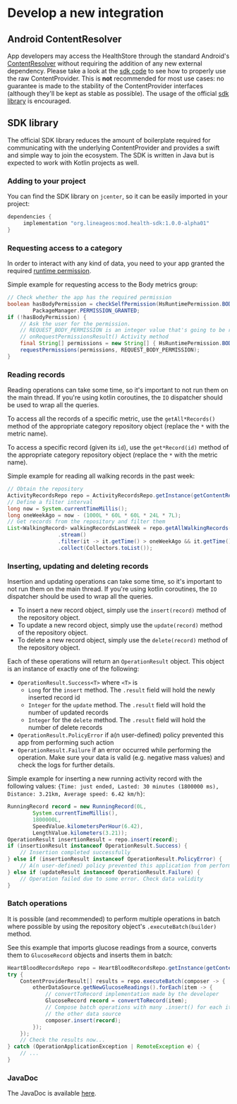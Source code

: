 # Develop a new integration

## Android ContentResolver

App developers may access the HealthStore through the standard Android's
[ContentResolver](https://developer.android.com/guide/topics/providers/content-provider-basics)
without requiring the addition of any new external dependency. Please take a look
at the [sdk code](/sdk/src/main/java/org/lineageos/mod/health/sdk/) to see how to properly use
the raw ContentProvider.
This is **not** recommended for most use cases: no guarantee is made to the stability of the
ContentProvider interfaces (although they'll be kept as stable as possible).
The usage of the official [sdk library](#sdk-library) is encouraged.

## SDK library

The official SDK library reduces the amount of boilerplate required for communicating
with the underlying ContentProvider and provides a swift and simple way to join the
ecosystem. The SDK is written in Java but is expected to work with Kotlin projects as well.

### Adding to your project

You can find the SDK library on `jcenter`, so it can be easily imported in your project:

```groovy
dependencies {
     implementation "org.lineageos:mod.health-sdk:1.0.0-alpha01"
}
```

### Requesting access to a category

In order to interact with any kind of data, you need to your app granted the required
[runtime permission](https://developer.android.com/distribute/best-practices/develop/runtime-permissions).

Simple example for requesting access to the Body metrics group:

```java
// Check whether the app has the required permission
boolean hasBodyPermission = checkSelfPermission(HsRuntimePermission.BODY) ==
        PackageManager.PERMISSION_GRANTED;
if (!hasBodyPermission) {
    // Ask the user for the permission.
    // REQUEST_BODY_PERMISSION is an integer value that's going to be re-used in the
    // onRequestPermissionsResult() Activity method
    final String[] permissions = new String[] { HsRuntimePermission.BODY };
    requestPermissions(permissions, REQUEST_BODY_PERMISSION);
}
```

### Reading records

Reading operations can take some time, so it's important to not run them
on the main thread. If you're using kotlin coroutines, the `IO` dispatcher
should be used to wrap all the queries.

To access all the records of a specific metric, use the `getAll*Records()` method
of the appropriate category repository object (replace the `*` with the metric name).

To access a specific record (given its `id`), use the `get*Record(id)` method
of the appropriate category repository object (replace the `*` with the metric name).

Simple example for reading all walking records in the past week:

```java
// Obtain the repository
ActivityRecordsRepo repo = ActivityRecordsRepo.getInstance(getContentResolver());
// Define a filter interval
long now = System.currentTimeMillis();
long oneWeekAgo = now - (1000L * 60L * 60L * 24L * 7L);
// Get records from the repository and filter them
List<WalkingRecord> walkingRecordsLastWeek = repo.getAllWalkingRecords()
                .stream()
                .filter(it -> it.getTime() > oneWeekAgo && it.getTime() < now)
                .collect(Collectors.toList());
```

### Inserting, updating and deleting records

Insertion and updating operations can take some time, so it's important to not
run them on the main thread. If you're using kotlin coroutines, the `IO`
dispatcher should be used to wrap all the queries.

- To insert a new record object, simply use the `insert(record)` method of the repository object.
- To update a new record object, simply use the `update(record)` method of the repository object.
- To delete a new record object, simply use the `delete(record)` method of the repository object.

Each of these operations will return an `OperationResult` object. This object is an instance
of exactly one of the following:

- `OperationResult.Success<T>` where `<T>` is 
    - `Long` for the `insert` method. The `.result` field will hold the newly inserted record id 
    - `Integer` for the `update` method. The `.result` field will hold the number of updated records
    - `Integer` for the `delete` method. The `.result` field will hold the number of delete records
- `OperationResult.PolicyError` if a(n user-defined) policy prevented this app from performing
   such action
- `OperationResult.Failure` if an error occurred while performing the operation. Make sure your
   data is valid (e.g. negative mass values) and check the logs for further details.

Simple example for inserting a new running activity record with the following values:
`{Time: just ended, Lasted: 30 minutes (1800000 ms), Distance: 3.21km, Average speed: 6.42 km/h}`:

```java
RunningRecord record = new RunningRecord(0L,
        System.currentTimeMillis(), 
        1800000L,
        SpeedValue.kilometersPerHour(6.42),
        LengthValue.kilometers(3.21));
OperationResult insertionResult = repo.insert(record);
if (insertionResult instanceof OperationResult.Success) {
    // Insertion completed successfully
} else if (insertionResult instanceof OperationResult.PolicyError) {
    // A(n user-defined) policy prevented this application from performing this action
} else if (updateResult instanceof OperationResult.Failure) {
    // Operation failed due to some error. Check data validity
}
```

### Batch operations

It is possible (and recommended) to perform multiple operations in batch where possible by
using the repository object's `.executeBatch(builder)` method.

See this example that imports glucose readings from a source, converts them to `GlucoseRecord`
objects and inserts them in batch:

```java
HeartBloodRecordsRepo repo = HeartBloodRecordsRepo.getInstance(getContentResolver());
try {
    ContentProviderResult[] results = repo.executeBatch(composer -> {
        otherDataSource.getNewGlucoseReadings().forEach(item -> {
            // convertToRecord implementation made by the developer
            GlucoseRecord record = convertToRecord(item);
            // Compose batch operations with many .insert() for each item from the
            // the other data source
            composer.insert(record);
        });
    });
    // Check the results now...
} catch (OperationApplicationException | RemoteException e) {
    // ...
}
```

### JavaDoc

The JavaDoc is available
[here](https://healthstore.github.io/android_vendor_lineage_health/javadocs/index.html).

